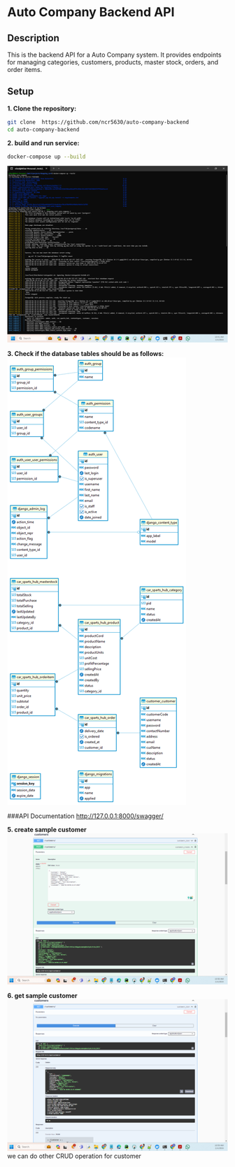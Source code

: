 # Auto Company Backend API

## Description

This is the backend API for a Auto Company system. It provides endpoints for managing categories, customers, products, master stock, orders, and order items.

## Setup

**1. Clone the repository:**

   ```bash
   git clone  https://github.com/ncr5630/auto-company-backend
   cd auto-company-backend
   ```
**2. build and run service:**
   ```bash
   docker-compose up --build
   ```
![demo](demo_screen_captures/docker-composer_output.png)

**3. Check if the database tables should be as follows:**
![demo](demo_screen_captures/car_spare_parts.png)

###API Documentation
http://127.0.0.1:8000/swagger/  

**5. create sample customer**
![demo](demo_screen_captures/create_sample_customer.png)

**6. get sample customer**
   ![demo](demo_screen_captures/get_customer_details.png)
we can do other CRUD operation for customer


